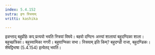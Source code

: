 ```yaml
---
index: 5.4.152
sutra: इनः स्त्रियाम्
vritti: kashika

---
```

इन्नन्ताद् बहुव्रीहेः कप् प्रत्ययो भवति स्त्रियां विषये। बहवो दण्दिनः अस्यां शालायां बहुदण्दिका शाला। बहुच्छत्रिका। बहुस्वामिका नगरी। बहुवाग्मिका सभा। स्त्रियाम् इति किम्? बहुदण्डी राजा, बहुदण्डिकः। शेषद्विभाषा (5.4.154) इत्येतद् भवति।